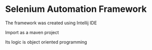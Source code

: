 # Selenium Automation Framework

The framework was created using Intellij IDE

Import as a maven project 

Its logic is object oriented programming 
